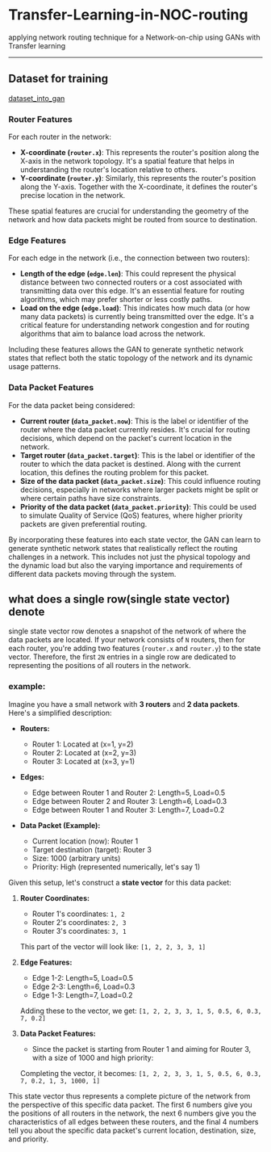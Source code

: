 # Transfer-Learning-in-NOC-routing
applying network routing technique for a Network-on-chip using GANs with Transfer learning 

---

## Dataset for training

[dataset_into_gan](https://docs.google.com/spreadsheets/d/1a2HSS-BV8j_RIXT-vZ5zJlmoL3FuS6us11S5r1XgxaI/edit?usp=sharing)

### Router Features
For each router in the network:
- **X-coordinate (`router.x`)**: This represents the router's position along the X-axis in the network topology. It's a spatial feature that helps in understanding the router's location relative to others.
- **Y-coordinate (`router.y`)**: Similarly, this represents the router's position along the Y-axis. Together with the X-coordinate, it defines the router's precise location in the network.


These spatial features are crucial for understanding the geometry of the network and how data packets might be routed from source to destination.

### Edge Features
For each edge in the network (i.e., the connection between two routers):
- **Length of the edge (`edge.len`)**: This could represent the physical distance between two connected routers or a cost associated with transmitting data over this edge. It's an essential feature for routing algorithms, which may prefer shorter or less costly paths.
- **Load on the edge (`edge.load`)**: This indicates how much data (or how many data packets) is currently being transmitted over the edge. It's a critical feature for understanding network congestion and for routing algorithms that aim to balance load across the network.

Including these features allows the GAN to generate synthetic network states that reflect both the static topology of the network and its dynamic usage patterns.

### Data Packet Features
For the data packet being considered:
- **Current router (`data_packet.now`)**: This is the label or identifier of the router where the data packet currently resides. It's crucial for routing decisions, which depend on the packet's current location in the network.
- **Target router (`data_packet.target`)**: This is the label or identifier of the router to which the data packet is destined. Along with the current location, this defines the routing problem for this packet.
- **Size of the data packet (`data_packet.size`)**: This could influence routing decisions, especially in networks where larger packets might be split or where certain paths have size constraints.
- **Priority of the data packet (`data_packet.priority`)**: This could be used to simulate Quality of Service (QoS) features, where higher priority packets are given preferential routing.

By incorporating these features into each state vector, the GAN can learn to generate synthetic network states that realistically reflect the routing challenges in a network. This includes not just the physical topology and the dynamic load but also the varying importance and requirements of different data packets moving through the system.

## what does a single row(single state vector) denote

single state vector row denotes a snapshot of the network of where the data packets are located. If your network consists of `N` routers, then for each router, you're adding two features (`router.x` and `router.y`) to the state vector. Therefore, the first `2N` entries in a single row are dedicated to representing the positions of all routers in the network.

### example:

Imagine you have a small network with **3 routers** and **2 data packets**. Here's a simplified description:

- **Routers:**
  - Router 1: Located at (x=1, y=2)
  - Router 2: Located at (x=2, y=3)
  - Router 3: Located at (x=3, y=1)
  
- **Edges:**
  - Edge between Router 1 and Router 2: Length=5, Load=0.5
  - Edge between Router 2 and Router 3: Length=6, Load=0.3
  - Edge between Router 1 and Router 3: Length=7, Load=0.2

- **Data Packet (Example):**
  - Current location (now): Router 1
  - Target destination (target): Router 3
  - Size: 1000 (arbitrary units)
  - Priority: High (represented numerically, let's say 1)

Given this setup, let's construct a **state vector** for this data packet:

1. **Router Coordinates:**
   - Router 1's coordinates: `1, 2`
   - Router 2's coordinates: `2, 3`
   - Router 3's coordinates: `3, 1`
   
   This part of the vector will look like: `[1, 2, 2, 3, 3, 1]`
   
2. **Edge Features:**
   - Edge 1-2: Length=5, Load=0.5
   - Edge 2-3: Length=6, Load=0.3
   - Edge 1-3: Length=7, Load=0.2
   
   Adding these to the vector, we get: `[1, 2, 2, 3, 3, 1, 5, 0.5, 6, 0.3, 7, 0.2]`

3. **Data Packet Features:**
   - Since the packet is starting from Router 1 and aiming for Router 3, with a size of 1000 and high priority:
   
   Completing the vector, it becomes: `[1, 2, 2, 3, 3, 1, 5, 0.5, 6, 0.3, 7, 0.2, 1, 3, 1000, 1]`

This state vector thus represents a complete picture of the network from the perspective of this specific data packet. The first 6 numbers give you the positions of all routers in the network, the next 6 numbers give you the characteristics of all edges between these routers, and the final 4 numbers tell you about the specific data packet's current location, destination, size, and priority.

